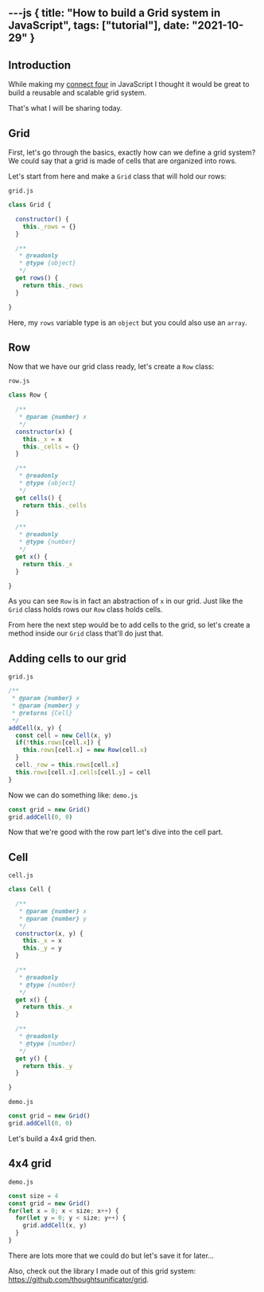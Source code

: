 ---js
{
  title: "How to build a Grid system in JavaScript",
  tags: ["tutorial"],
  date: "2021-10-29"
}
---

## Introduction

While making my [connect four](https://github.com/thoughtsunificator/userinterface.js-puissance4) in JavaScript I thought it would be great to build a reusable and scalable grid system.

That's what I will be sharing today.

## Grid

First, let's go through the basics, exactly how can we define a grid system? We could say that a grid is made of cells that are organized into rows.

Let's start from here and make a ``Grid`` class that will hold our rows:

``grid.js``
```javascript
class Grid {

  constructor() {
    this._rows = {}
  }

  /**
   * @readonly
   * @type {object}
   */
  get rows() {
    return this._rows
  }

}
```

Here, my ``rows`` variable type is an ``object`` but you could also use an ``array``.

## Row

Now that we have our grid class ready, let's create a ``Row`` class:

``row.js``
```javascript
class Row {

  /**
   * @param {number} x
   */
  constructor(x) {
    this._x = x
    this._cells = {}
  }

  /**
   * @readonly
   * @type {object}
   */
  get cells() {
    return this._cells
  }

  /**
   * @readonly
   * @type {number}
   */
  get x() {
    return this._x
  }

}
```

As you can see ``Row`` is in fact an abstraction of ``x`` in our grid. Just like the ``Grid`` class holds rows our ``Row`` class holds cells. 

From here the next step would be to add cells to the grid, so let's create a method inside our ``Grid`` class that'll do just that.

## Adding cells to our grid

``grid.js``
```javascript
/**
 * @param {number} x
 * @param {number} y
 * @returns {Cell}
 */
addCell(x, y) {
  const cell = new Cell(x, y)
  if(!this.rows[cell.x]) {
    this.rows[cell.x] = new Row(cell.x)
  }
  cell._row = this.rows[cell.x]
  this.rows[cell.x].cells[cell.y] = cell
}
```

Now we can do something like:
``demo.js``
```javascript
const grid = new Grid()
grid.addCell(0, 0)
```

Now that we're good with the row part let's dive into the cell part.

## Cell

``cell.js``
```javascript
class Cell {

  /**
   * @param {number} x
   * @param {number} y
   */
  constructor(x, y) {
    this._x = x
    this._y = y
  }

  /**
   * @readonly
   * @type {number}
   */
  get x() {
    return this._x
  }

  /**
   * @readonly
   * @type {number}
   */
  get y() {
    return this._y
  }

}
```

``demo.js``
```javascript
const grid = new Grid()
grid.addCell(0, 0)
```

Let's build a 4x4 grid then.

## 4x4 grid

``demo.js``
```javascript
const size = 4
const grid = new Grid()
for(let x = 0; x < size; x++) {
  for(let y = 0; y < size; y++) {
    grid.addCell(x, y)
  }
}
```

There are lots more that we could do but let's save it for later...

Also, check out the library I made out of this grid system: https://github.com/thoughtsunificator/grid.
